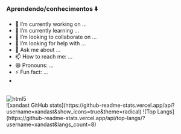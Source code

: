 ### Aprendendo/conhecimentos ⬇️
- 🔭 I’m currently working on ...
- 🌱 I’m currently learning ...
- 👯 I’m looking to collaborate on ...
- 🤔 I’m looking for help with ...
- 💬 Ask me about ...
- 📫 How to reach me: ...
- 😄 Pronouns: ...
- ⚡ Fun fact: ...
- 
<div style="display: inline_block"><br/>
<img align="center" alt="html5" scr="https://img.shields.io/badge/HTML5-E34F26?style=for-the-badge&logo=html5&logoColor=white" />
</div>
![xandast GitHub stats](https://github-readme-stats.vercel.app/api?username=xandast&show_icons=true&theme=radical)
![Top Langs](https://github-readme-stats.vercel.app/api/top-langs/?username=xandast&langs_count=8)

